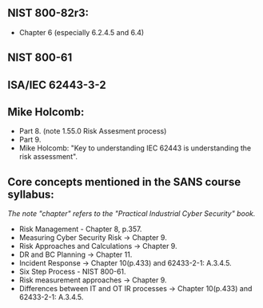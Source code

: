 ## NIST 800-82r3:
- Chapter 6 (especially 6.2.4.5 and 6.4)

## NIST 800-61

## ISA/IEC 62443-3-2

## Mike Holcomb:
- Part 8. (note 1.55.0 Risk Assesment process)
- Part 9.
- Mike Holcomb: "Key to understanding IEC 62443 is understanding the risk assessment".

## Core concepts mentioned in the SANS course syllabus:  
_The note "chapter" refers to the "Practical Industrial Cyber Security" book._
- Risk Management - Chapter 8, p.357.
- Measuring Cyber Security Risk -> Chapter 9.
- Risk Approaches and Calculations -> Chapter 9.
- DR and BC Planning -> Chapter 11.
- Incident Response -> Chapter 10(p.433) and 62433-2-1: A.3.4.5.
- Six Step Process - NIST 800-61.
- Risk measurement approaches -> Chapter 9.
- Differences between IT and OT IR processes  -> Chapter 10(p.433) and 62433-2-1: A.3.4.5.

